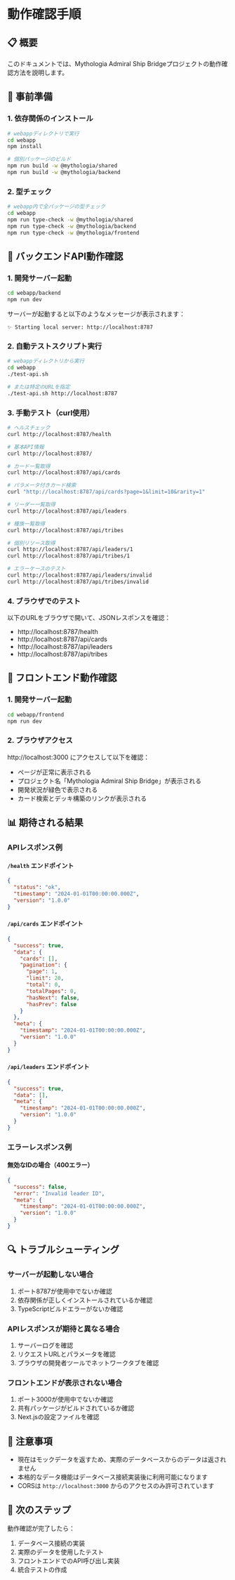 # 動作確認手順

## 📋 概要

このドキュメントでは、Mythologia Admiral Ship Bridgeプロジェクトの動作確認方法を説明します。

## 🚀 事前準備

### 1. 依存関係のインストール

```bash
# webappディレクトリで実行
cd webapp
npm install

# 個別パッケージのビルド
npm run build -w @mythologia/shared
npm run build -w @mythologia/backend
```

### 2. 型チェック

```bash
# webapp内で全パッケージの型チェック
cd webapp
npm run type-check -w @mythologia/shared
npm run type-check -w @mythologia/backend
npm run type-check -w @mythologia/frontend
```

## 🔧 バックエンドAPI動作確認

### 1. 開発サーバー起動

```bash
cd webapp/backend
npm run dev
```

サーバーが起動すると以下のようなメッセージが表示されます：
```
✨ Starting local server: http://localhost:8787
```

### 2. 自動テストスクリプト実行

```bash
# webappディレクトリから実行
cd webapp
./test-api.sh

# または特定のURLを指定
./test-api.sh http://localhost:8787
```

### 3. 手動テスト（curl使用）

```bash
# ヘルスチェック
curl http://localhost:8787/health

# 基本API情報
curl http://localhost:8787/

# カード一覧取得
curl http://localhost:8787/api/cards

# パラメータ付きカード検索
curl "http://localhost:8787/api/cards?page=1&limit=10&rarity=1"

# リーダー一覧取得
curl http://localhost:8787/api/leaders

# 種族一覧取得
curl http://localhost:8787/api/tribes

# 個別リソース取得
curl http://localhost:8787/api/leaders/1
curl http://localhost:8787/api/tribes/1

# エラーケースのテスト
curl http://localhost:8787/api/leaders/invalid
curl http://localhost:8787/api/tribes/invalid
```

### 4. ブラウザでのテスト

以下のURLをブラウザで開いて、JSONレスポンスを確認：

- http://localhost:8787/health
- http://localhost:8787/api/cards
- http://localhost:8787/api/leaders
- http://localhost:8787/api/tribes

## 🎨 フロントエンド動作確認

### 1. 開発サーバー起動

```bash
cd webapp/frontend
npm run dev
```

### 2. ブラウザアクセス

http://localhost:3000 にアクセスして以下を確認：

- ページが正常に表示される
- プロジェクト名「Mythologia Admiral Ship Bridge」が表示される
- 開発状況が緑色で表示される
- カード検索とデッキ構築のリンクが表示される

## 📊 期待される結果

### APIレスポンス例

#### `/health` エンドポイント
```json
{
  "status": "ok",
  "timestamp": "2024-01-01T00:00:00.000Z",
  "version": "1.0.0"
}
```

#### `/api/cards` エンドポイント
```json
{
  "success": true,
  "data": {
    "cards": [],
    "pagination": {
      "page": 1,
      "limit": 20,
      "total": 0,
      "totalPages": 0,
      "hasNext": false,
      "hasPrev": false
    }
  },
  "meta": {
    "timestamp": "2024-01-01T00:00:00.000Z",
    "version": "1.0.0"
  }
}
```

#### `/api/leaders` エンドポイント
```json
{
  "success": true,
  "data": [],
  "meta": {
    "timestamp": "2024-01-01T00:00:00.000Z",
    "version": "1.0.0"
  }
}
```

### エラーレスポンス例

#### 無効なIDの場合（400エラー）
```json
{
  "success": false,
  "error": "Invalid leader ID",
  "meta": {
    "timestamp": "2024-01-01T00:00:00.000Z",
    "version": "1.0.0"
  }
}
```

## 🔍 トラブルシューティング

### サーバーが起動しない場合

1. ポート8787が使用中でないか確認
2. 依存関係が正しくインストールされているか確認
3. TypeScriptビルドエラーがないか確認

### APIレスポンスが期待と異なる場合

1. サーバーログを確認
2. リクエストURLとパラメータを確認
3. ブラウザの開発者ツールでネットワークタブを確認

### フロントエンドが表示されない場合

1. ポート3000が使用中でないか確認
2. 共有パッケージがビルドされているか確認
3. Next.jsの設定ファイルを確認

## 📝 注意事項

- 現在はモックデータを返すため、実際のデータベースからのデータは返されません
- 本格的なデータ機能はデータベース接続実装後に利用可能になります
- CORSは `http://localhost:3000` からのアクセスのみ許可されています

## 🎯 次のステップ

動作確認が完了したら：

1. データベース接続の実装
2. 実際のデータを使用したテスト
3. フロントエンドでのAPI呼び出し実装
4. 統合テストの作成